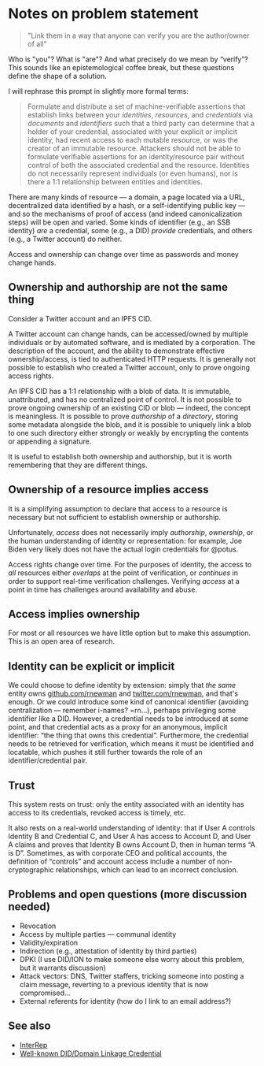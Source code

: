 # Notes on problem statement

> "Link them in a way that anyone can verify you are the author/owner of all"

Who is "you"? What is "are"? And what precisely do we mean by “verify”? This sounds like an epistemological coffee break, but these questions define the shape of a solution.

I will rephrase this prompt in slightly more formal terms:

> Formulate and distribute a set of machine-verifiable assertions that establish links between your *identities*, *resources*, and *credentials* via *documents* and *identifiers* such that a third party can determine that a holder of your credential, associated with your explicit or implicit identity, had recent access to each mutable resource, or was the creator of an immutable resource. Attackers should not be able to formulate verifiable assertions for an identity/resource pair without control of both the associated credential and the resource. Identities do not necessarily represent individuals (or even humans), nor is there a 1:1 relationship between entities and identities.

There are many kinds of resource — a domain, a page located via a URL, decentralized data identified by a hash, or a self-identifying public key — and so the mechanisms of proof of access (and indeed canonicalization steps) will be open and varied. Some kinds of identifier (e.g., an SSB identity) *are* a credential, some (e.g., a DID) *provide* credentials, and others (e.g., a Twitter account) do neither.

Access and ownership can change over time as passwords and money change hands.

## Ownership and authorship are not the same thing

Consider a Twitter account and an IPFS CID.

A Twitter account can change hands, can be accessed/owned by multiple individuals or by automated software, and is mediated by a corporation. The description of the account, and the ability to demonstrate effective ownership/access, is tied to authenticated HTTP requests. It is generally not possible to establish who created a Twitter account, only to prove ongoing access rights.

An IPFS CID has a 1:1 relationship with a blob of data. It is immutable, unattributed, and has no centralized point of control. It is not possible to prove ongoing ownership of an existing CID or blob — indeed, the concept is meaningless. It is possible to prove *authorship* of a *directory*, storing some metadata alongside the blob, and it is possible to uniquely link a blob to one such directory either strongly or weakly by encrypting the contents or appending a signature.

It is useful to establish both ownership and authorship, but it is worth remembering that they are different things.

## Ownership of a resource implies access

It is a simplifying assumption to declare that access to a resource is necessary but not sufficient to establish ownership or authorship.

Unfortunately, *access* does not necessarily imply *authorship*, *ownership*, or the human understanding of identity or representation: for example, Joe Biden very likely does not have the actual login credentials for @potus.

Access rights change over time. For the purposes of identity, the access to *all* resources either *overlaps* at the point of verification, or *continues* in order to support real-time verification challenges. Verifying *access* at a point in time has challenges around availability and abuse.

## Access implies ownership

For most or all resources we have little option but to make this assumption. This is an open area of research.

## Identity can be explicit or implicit

We could choose to define identity by extension: simply that *the same* entity owns [github.com/rnewman](http://github.com/rnewman) and [twitter.com/rnewman](http://twitter.com/rnewman), and that's enough. Or we could introduce some kind of canonical identifier (avoiding centralization — remember i-names? =rn…), perhaps privileging some identifier like a DID. However, a credential needs to be introduced at some point, and that credential acts as a proxy for an anonymous, implicit identifier: “the thing that owns this credential”. Furthermore, the credential needs to be retrieved for verification, which means it must be identified and locatable, which pushes it still further towards the role of an identifier/credential pair.

## Trust

This system rests on trust: only the entity associated with an identity has access to its credentials, revoked access is timely, etc.

It also rests on a real-world understanding of identity: that if User A controls Identity B and Credential C, and User A has access to Account D, and User A claims and proves that Identity B owns Account D, then in human terms “A is D”. Sometimes, as with corporate CEO and political accounts, the definition of “controls” and account access include a number of non-cryptographic relationships, which can lead to an incorrect conclusion.

## Problems and open questions (more discussion needed)

* Revocation
* Access by multiple parties — communal identity
* Validity/expiration
* Indirection (e.g., attestation of identity by third parties)
* DPKI (I use DID/ION to make someone else worry about this problem, but it warrants discussion)
* Attack vectors: DNS, Twitter staffers, tricking someone into posting a claim message, reverting to a previous identity that is now compromised…
* External referents for identity (how do I link to an email address?)

## See also

* [InterRep](https://jaygraber.medium.com/introducing-interrep-255d3f56682)
* [Well-known DID/Domain Linkage Credential](https://identity.foundation/.well-known/resources/did-configuration/)